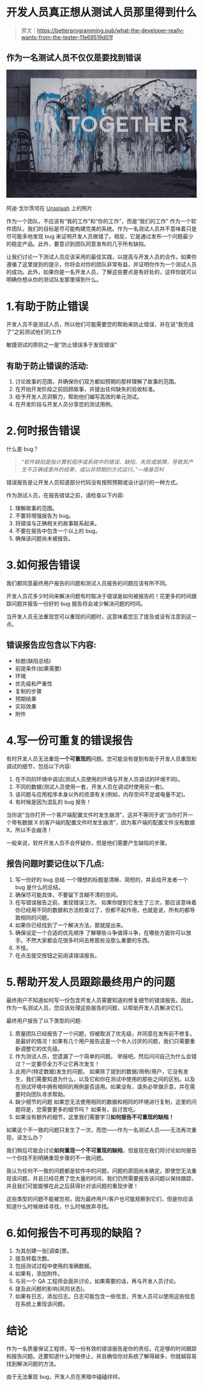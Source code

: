 # 开发人员真正想从测试人员那里得到什么

> 原文：<https://betterprogramming.pub/what-the-developer-really-wants-from-the-tester-11e69519d01f>

## 作为一名测试人员不仅仅是要找到错误

![](img/8db59944efd69c237cd207722ae5553a.png)

阿迪·戈尔茨坦在 [Unsplash](https://unsplash.com/?utm_source=medium&utm_medium=referral) 上的照片

作为一个团队，不应该有“我的工作”和“你的工作”，而是“我们的工作”
作为一个软件团队，我们的目标是尽可能构建完美的系统。作为一名测试人员并不意味着只是尽可能多地发现 bug 来证明开发人员做错了。相反，它是通过发布一个问题最少的稳定产品。此外，要意识到团队同意发布的几乎所有缺陷。

让我们讨论一下测试人员应该采用的最佳实践，以提高与开发人员的合作。如果你遵循了这里提到的提示，你将会对你的团队非常有益，并证明你作为一个测试人员的成功。此外，如果你是一名开发人员，了解这些要点是有好处的，这样你就可以明确你想从你的测试队友那里得到什么。

# 1.有助于防止错误

开发人员不是测试人员，所以他们可能需要您的帮助来防止错误，并在说“我完成了”之前测试他们的工作

敏捷测试的原则之一是“防止错误多于发现错误”

## 有助于防止错误的活动:

1.  讨论故事的范围，并确保你们双方都如预期的那样理解了故事的范围。
2.  在开始开发阶段之前回顾故事，并提出任何缺失的验收标准。
3.  给予开发人员洞察力，帮助他们编写高效的单元测试。
4.  在开发阶段与开发人员分享您的测试用例。

# 2.何时报告错误

什么是 bug？

> *“软件缺陷是指计算机程序或系统中的错误、缺陷、失败或故障，导致其产生不正确或意外的结果，或以非预期的方式运行。”—维基百科*

错误报告是让开发人员知道部分代码没有按照预期或设计运行的一种方式。

作为测试人员，在报告错误之前，请检查以下内容:

1.  理解故事的范围。
2.  不要将增强报告为 bug。
3.  将错误与正确相关的故事联系起来。
4.  不要在报告中包含一个以上的 bug。
5.  确保该问题尚未被报告。

# 3.如何报告错误

我们都同意最终用户报告的问题和测试人员报告的问题应该有所不同。

开发人员花多少时间来解决问题有时取决于错误是如何被报告的！花更多的时间跟踪问题并报告一份好的 bug 报告将会减少解决问题的时间。

当开发人员无法重现您可以重现的问题时，这意味着您忘了提及或没有注意到这一点。

## 错误报告应包含以下内容:

*   标题(缺陷总结)
*   前提条件(如果需要)
*   环境
*   优先级和严重性
*   复制的步骤
*   预期结果
*   实际效果
*   附件

# 4.写一份可重复的错误报告

有时开发人员无法重现**一个可重现的**问题。您可能没有提到有助于开发人员重现和调试的细节，包括以下内容:

1.  在不同的环境中调试(测试人员使用的环境与开发人员调试的环境不同)。
2.  不同的数据(测试人员使用一套，开发人员在调试时使用另一套)。
3.  该问题与应用程序本身以外的资源有关(例如，内存空间不足或电量不足)。
4.  有时候是因为混乱的 bug 报告！

当你说“当你打开一个客户端配置文件时发生崩溃”，这并不等同于说“当你打开一个带有数据 X 的客户端的配置文件时发生崩溃”，因为客户端的配置文件没有数据 X，所以不会崩溃！

一般来说，软件开发人员不会怀疑你，但是他们需要产生缺陷的步骤。

## 报告问题时要记住以下几点:

1.  写一份好的 bug 总结
    一个理想的标题是清晰、简短的，并且给开发者一个 bug 是什么的总结。
2.  确保尽可能具体，不要留下含糊不清的空间。
3.  在写错误报告之前，重现错误三次。
    如果你提到它发生了三次，那应该意味着你已经用不同的数据和方法检查过了，但都不起作用，也就是说，所有的都导致相同的问题。
4.  如果你已经找到了一个解决方法，那就提出来。
5.  确保设定一个合适的优先顺序
    了解哪些斗争值得斗争，在哪些方面你可以放手。不然大家都会花很多时间去修那些没那么重要的东西。
6.  不怪。
7.  在点击提交按钮之前阅读错误报告。

# 5.帮助开发人员跟踪最终用户的问题

最终用户不知道如何写一份包含开发人员需要知道的修复细节的错误报告。因此，作为一名测试人员，您应该处理这些报告的问题，以帮助开发人员解决它们。

最终用户报告了以下类型的问题:

1.  质量团队已经报告了一个问题，但被取消了优先级，并同意在发布前不修复。
    是最好的情况！如果有几个用户报告这是一个令人讨厌的问题，我们只需要重新调整它的优先级。
2.  作为测试人员，您遗漏了一个简单的问题。
    举报吧。然后问问自己为什么会错过？一定要尽全力不让它再次发生！
3.  此用户(特定数据)发生的问题。
    如果除了提到的数据/用例/用户，它没有发生，我们需要知道为什么，以及它和你在测试中使用的那些之间的区别。以及在测试环境中拥有相同的用例是否适用。如果没有，请务必举旗示意，并在需要时向团队寻求帮助。
4.  缺少细节的问题
    如果您无法使用相同的数据和相同的环境进行复制，这里的问题将是，您需要更多的细节吗？
    如果有，自讨苦吃。
5.  如果没有额外的细节，这里我们需要学习**如何报告不可重现的缺陷！**

如果这个不一致的问题只发生了一次，而您——作为一名测试人员——无法再次重现，该怎么办？

我们稍后可能会讨论**如何重现一个不可重现的缺陷**，但是现在我们将讨论如何报告一个你找不到明确重现步骤的不一致问题。

我认为任何不一致的问题都是软件中的问题，问题的原因尚未确定。即使您无法重现该问题，并且已经花费了您大量的时间，我们仍然需要报告该问题以保持跟踪，并且我们可能能够在此之后获得针对该问题的重现步骤！

这些类型的问题不能被忽视，因为最终用户/客户也可能观察到它们，但是你应该知道什么时候继续寻找，什么时候放弃寻找。

# 6.如何报告不可再现的缺陷？

1.  为其创建一张[调查]票。
2.  提及转载次数。
3.  包括测试过程中使用的准确数据。
4.  如果有，添加附件。
5.  与另一个 QA 工程师会面并讨论，如果需要的话，再与开发人员讨论。
6.  提及此问题的影响(风险状态)。
7.  如果有日志，添加日志。日志可能包含一些信息，开发人员可以使用这些信息在系统上重现该问题。

# 结论

作为一名质量保证工程师，写一份有效的错误报告是你的责任。花足够的时间跟踪和报告问题。还要知道什么时候停止，并且确信你对系统了解得越多，你就越容易找到解决问题的方法。

由于无法重现 bug，开发人员在黑暗中磕磕绊绊。